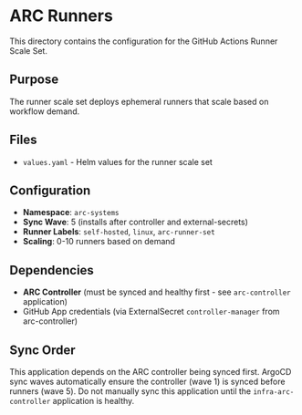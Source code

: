 # ARC Runners

This directory contains the configuration for the GitHub Actions Runner Scale Set.

## Purpose

The runner scale set deploys ephemeral runners that scale based on workflow demand.

## Files

- `values.yaml` - Helm values for the runner scale set

## Configuration

- **Namespace**: `arc-systems`
- **Sync Wave**: 5 (installs after controller and external-secrets)
- **Runner Labels**: `self-hosted`, `linux`, `arc-runner-set`
- **Scaling**: 0-10 runners based on demand

## Dependencies

- **ARC Controller** (must be synced and healthy first - see `arc-controller` application)
- GitHub App credentials (via ExternalSecret `controller-manager` from arc-controller)

## Sync Order

This application depends on the ARC controller being synced first. ArgoCD sync waves automatically ensure the controller (wave 1) is synced before runners (wave 5). Do not manually sync this application until the `infra-arc-controller` application is healthy.
